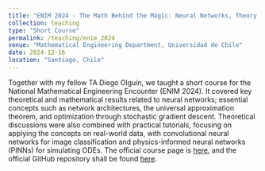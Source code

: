 ```yaml
---
title: "ENIM 2024 - The Math Behind the Magic: Neural Networks, Theory and Practice"
collection: teaching
type: "Short Course"
permalink: /teaching/enim_2024
venue: "Mathematical Engineering Department, Universidad de Chile"
date: 2024-12-16
location: "Santiago, Chile"
---
```


Together with my fellow TA Diego Olguín, we taught a short course for the National Mathematical Engineering Encounter (ENIM 2024). It covered key theoretical and mathematical results related to neural networks; essential concepts such as network architectures, the universal approximation theorem, and optimization through stochastic gradient descent. Theoretical discussions were also combined with practical tutorials, focusing on applying the concepts on real-world data, with convolutional neural networks for image classification and physics-informed neural networks (PINNs) for simulating ODEs. The official course page is [here](https://eventos.cmm.uchile.cl/enim2024/redes/), and the official GitHub repository shall be found [here](https://github.com/diegoolguinw/Math_Behind_Magic?externo=1). 

